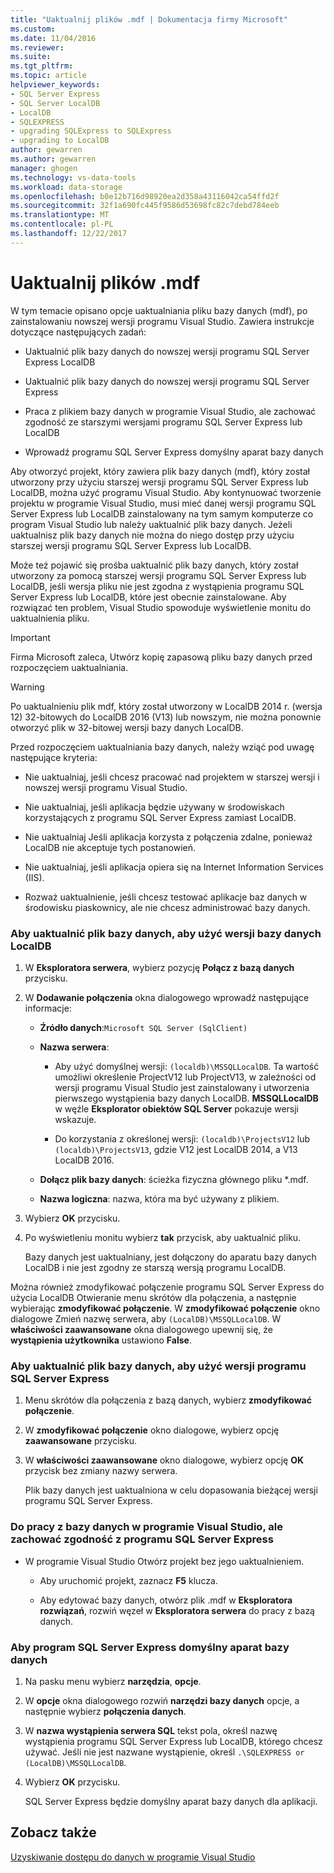 ```yaml
---
title: "Uaktualnij plików .mdf | Dokumentacja firmy Microsoft"
ms.custom: 
ms.date: 11/04/2016
ms.reviewer: 
ms.suite: 
ms.tgt_pltfrm: 
ms.topic: article
helpviewer_keywords:
- SQL Server Express
- SQL Server LocalDB
- LocalDB
- SQLEXPRESS
- upgrading SQLExpress to SQLExpress
- upgrading to LocalDB
author: gewarren
ms.author: gewarren
manager: ghogen
ms.technology: vs-data-tools
ms.workload: data-storage
ms.openlocfilehash: b0e12b716d98920ea2d358a43116042ca54ffd2f
ms.sourcegitcommit: 32f1a690fc445f9586d53698fc82c7debd784eeb
ms.translationtype: MT
ms.contentlocale: pl-PL
ms.lasthandoff: 12/22/2017
---
```

# <a name="upgrade-mdf-files"></a>Uaktualnij plików .mdf

W tym temacie opisano opcje uaktualniania pliku bazy danych (mdf), po zainstalowaniu nowszej wersji programu Visual Studio. Zawiera instrukcje dotyczące następujących zadań:

- Uaktualnić plik bazy danych do nowszej wersji programu SQL Server Express LocalDB

- Uaktualnić plik bazy danych do nowszej wersji programu SQL Server Express

- Praca z plikiem bazy danych w programie Visual Studio, ale zachować zgodność ze starszymi wersjami programu SQL Server Express lub LocalDB

- Wprowadź programu SQL Server Express domyślny aparat bazy danych

Aby otworzyć projekt, który zawiera plik bazy danych (mdf), który został utworzony przy użyciu starszej wersji programu SQL Server Express lub LocalDB, można użyć programu Visual Studio. Aby kontynuować tworzenie projektu w programie Visual Studio, musi mieć danej wersji programu SQL Server Express lub LocalDB zainstalowany na tym samym komputerze co program Visual Studio lub należy uaktualnić plik bazy danych. Jeżeli uaktualnisz plik bazy danych nie można do niego dostęp przy użyciu starszej wersji programu SQL Server Express lub LocalDB.

Może też pojawić się prośba uaktualnić plik bazy danych, który został utworzony za pomocą starszej wersji programu SQL Server Express lub LocalDB, jeśli wersja pliku nie jest zgodna z wystąpienia programu SQL Server Express lub LocalDB, które jest obecnie zainstalowane. Aby rozwiązać ten problem, Visual Studio spowoduje wyświetlenie monitu do uaktualnienia pliku.

> [!IMPORTANT]
> Firma Microsoft zaleca, Utwórz kopię zapasową pliku bazy danych przed rozpoczęciem uaktualniania.

> [!WARNING]
> Po uaktualnieniu plik mdf, który został utworzony w LocalDB 2014 r. (wersja 12) 32-bitowych do LocalDB 2016 (V13) lub nowszym, nie można ponownie otworzyć plik w 32-bitowej wersji bazy danych LocalDB.

Przed rozpoczęciem uaktualniania bazy danych, należy wziąć pod uwagę następujące kryteria:
  
-   Nie uaktualniaj, jeśli chcesz pracować nad projektem w starszej wersji i nowszej wersji programu Visual Studio.  
  
-   Nie uaktualniaj, jeśli aplikacja będzie używany w środowiskach korzystających z programu SQL Server Express zamiast LocalDB.  
  
-   Nie uaktualniaj Jeśli aplikacja korzysta z połączenia zdalne, ponieważ LocalDB nie akceptuje tych postanowień.  
  
-   Nie uaktualniaj, jeśli aplikacja opiera się na Internet Information Services (IIS).  
  
-   Rozważ uaktualnienie, jeśli chcesz testować aplikacje baz danych w środowisku piaskownicy, ale nie chcesz administrować bazy danych.  
  
### <a name="to-upgrade-a-database-file-to-use-the-localdb-version"></a>Aby uaktualnić plik bazy danych, aby użyć wersji bazy danych LocalDB
  
1.  W **Eksploratora serwera**, wybierz pozycję **Połącz z bazą danych** przycisku.  
  
2.  W **Dodawanie połączenia** okna dialogowego wprowadź następujące informacje:  
  
    -   **Źródło danych**:`Microsoft SQL Server (SqlClient)`  
  
    -   **Nazwa serwera**:  
  
        -   Aby użyć domyślnej wersji: `(localdb)\MSSQLLocalDB`.  Ta wartość umożliwi określenie ProjectV12 lub ProjectV13, w zależności od wersji programu Visual Studio jest zainstalowany i utworzenia pierwszego wystąpienia bazy danych LocalDB. **MSSQLLocalDB** w węźle **Eksplorator obiektów SQL Server** pokazuje wersji wskazuje.  
  
        -   Do korzystania z określonej wersji: `(localdb)\ProjectsV12` lub `(localdb)\ProjectsV13`, gdzie V12 jest LocalDB 2014, a V13 LocalDB 2016.  
  
    -   **Dołącz plik bazy danych**: ścieżka fizyczna głównego pliku *.mdf.  
  
    -   **Nazwa logiczna**: nazwa, która ma być używany z plikiem.  
  
3.  Wybierz **OK** przycisku.  
  
4.  Po wyświetleniu monitu wybierz **tak** przycisk, aby uaktualnić pliku.  
  
    Bazy danych jest uaktualniany, jest dołączony do aparatu bazy danych LocalDB i nie jest zgodny ze starszą wersją programu LocalDB.  
  
Można również zmodyfikować połączenie programu SQL Server Express do użycia LocalDB Otwieranie menu skrótów dla połączenia, a następnie wybierając **zmodyfikować połączenie**. W **zmodyfikować połączenie** okno dialogowe Zmień nazwę serwera, aby `(LocalDB)\MSSQLLocalDB`. W **właściwości zaawansowane** okna dialogowego upewnij się, że **wystąpienia użytkownika** ustawiono **False**.

### <a name="to-upgrade-a-database-file-to-use-the-sql-server-express-version"></a>Aby uaktualnić plik bazy danych, aby użyć wersji programu SQL Server Express  
  
1.  Menu skrótów dla połączenia z bazą danych, wybierz **zmodyfikować połączenie**.  
  
2.  W **zmodyfikować połączenie** okno dialogowe, wybierz opcję **zaawansowane** przycisku.  
  
3.  W **właściwości zaawansowane** okno dialogowe, wybierz opcję **OK** przycisk bez zmiany nazwy serwera.  
  
    Plik bazy danych jest uaktualniona w celu dopasowania bieżącej wersji programu SQL Server Express.  
  
### <a name="to-work-with-the-database-in-visual-studio-but-retain-compatibility-with-sql-server-express"></a>Do pracy z bazy danych w programie Visual Studio, ale zachować zgodność z programu SQL Server Express  
  
-   W programie Visual Studio Otwórz projekt bez jego uaktualnieniem.  
  
    -   Aby uruchomić projekt, zaznacz **F5** klucza.  
  
    -   Aby edytować bazy danych, otwórz plik .mdf w **Eksploratora rozwiązań**, rozwiń węzeł w **Eksploratora serwera** do pracy z bazą danych.  
  
### <a name="to-make-sql-server-express-the-default-database-engine"></a>Aby program SQL Server Express domyślny aparat bazy danych  
  
1.  Na pasku menu wybierz **narzędzia**, **opcje**.  
  
2.  W **opcje** okna dialogowego rozwiń **narzędzi bazy danych** opcje, a następnie wybierz **połączenia danych**.  
  
3.  W **nazwa wystąpienia serwera SQL** tekst pola, określ nazwę wystąpienia programu SQL Server Express lub LocalDB, którego chcesz używać. Jeśli nie jest nazwane wystąpienie, określ `.\SQLEXPRESS or (LocalDB)\MSSQLLocalDB`.  
  
4.  Wybierz **OK** przycisku.  
  
    SQL Server Express będzie domyślny aparat bazy danych dla aplikacji.

## <a name="see-also"></a>Zobacz także

[Uzyskiwanie dostępu do danych w programie Visual Studio](accessing-data-in-visual-studio.md)
